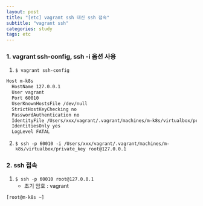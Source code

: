 ```yaml
---
layout: post
title: "[etc] vagrant ssh 대신 ssh 접속"
subtitle: "vagrant ssh"
categories: study
tags: etc
---
```


### 1. vagrant ssh-config, ssh -i 옵션 사용

1. `$ vagrant ssh-config` 

```txt
Host m-k8s
  HostName 127.0.0.1
  User vagrant
  Port 60010
  UserKnownHostsFile /dev/null
  StrictHostKeyChecking no
  PasswordAuthentication no
  IdentityFile /Users/xxx/vagrant/.vagrant/machines/m-k8s/virtualbox/private_key
  IdentitiesOnly yes
  LogLevel FATAL
```

2. `$ ssh -p 60010 -i /Users/xxx/vagrant/.vagrant/machines/m-k8s/virtualbox/private_key root@127.0.0.1`

### 2. ssh 접속

1. `$ ssh -p 60010 root@127.0.0.1`
   - 초기 암호 : vagrant



```
[root@m-k8s ~] 
```

